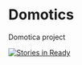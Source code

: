 # Domotics
Domotica project


[![Stories in Ready](https://badge.waffle.io/Informotics/Domotics.svg?label=ready&title=Ready)](http://waffle.io/Informotics/Domotics)

